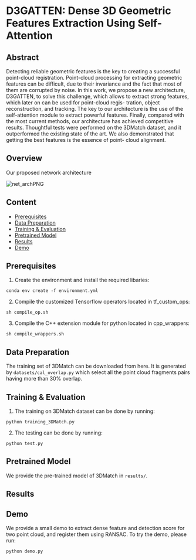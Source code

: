 # D3GATTEN: Dense 3D Geometric Features Extraction Using Self-Attention

## Abstract
Detecting reliable geometric features is the key to creating a successful point-cloud registration. Point-cloud processing for extracting geometric features can be difficult, due to their invariance and the fact that most of them are corrupted by noise. In this work, we propose a new architecture, D3GATTEN, to solve this challenge, which allows to extract strong features, which later on can be used for point-cloud regis- tration, object reconstruction, and tracking. The key to our architecture is the use of the self-attention module to extract powerful features. Finally, compared with the most current methods, our architecture has achieved competitive results. Thoughtful tests were performed on the 3DMatch dataset, and it outperformed the existing state of the art. We  also demonstrated that getting the best features is the essence of point- cloud alignment.

## Overview
Our proposed network architecture

![net_archPNG](https://user-images.githubusercontent.com/22835687/169006113-ab8abe44-aee2-4cd3-ab24-d81cbad6e23c.PNG)

## Content
- [Prerequisites](#prerequisites)
- [Data Preparation](#data-preparation)
- [Training & Evaluation](#training&evaluation)
- [Pretrained Model](#pretrainedmodel)
- [Results](#results)
- [Demo](#demo)

## Prerequisites
1.  Create the environment and install the required libaries:
```
conda env create -f environment.yml
```
2. Compile the customized Tensorflow operators located in tf_custom_ops:
```
sh compile_op.sh
```
3. Compile the C++ extension module for python located in cpp_wrappers:
```
sh compile_wrappers.sh
```
## Data Preparation
The training set of 3DMatch can be downloaded from here. It is generated by ```datasets/cal_overlap.py``` which select all the point cloud fragments pairs having more than 30% overlap.

## Training & Evaluation
1. The training on 3DMatch dataset can be done by running: 
```
python training_3DMatch.py
```
2. The testing can be done by running:
```
python test.py
```
## Pretrained Model
We provide the pre-trained model of 3DMatch in ```results/```.

## Results 


## Demo
We provide a small demo to extract dense feature and detection score for two point cloud, and register them using RANSAC. To try the demo, please run:
```
python demo.py
```


